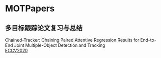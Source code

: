 # MOTPapers
## 多目标跟踪论文复习与总结
Chained-Tracker: Chaining Paired Attentive Regression Results for End-to-End Joint Multiple-Object Detection and Tracking  
[ECCV2020](https://github.com/pjl1995/CTracker)
